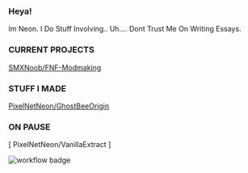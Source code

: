 ### Heya!
Im Neon. I Do Stuff Involving.. Uh....
Dont Trust Me On Writing Essays.

### CURRENT PROJECTS

[ SMXNoob/FNF-Modmaking ](https://github.com/SMXNoob/FNF-Modmaking)

### STUFF I MADE

[ PixelNetNeon/GhostBeeOrigin ](https://github.com/PixelNetNeon/GhostBeeOrigin)

### ON PAUSE

[ PixelNetNeon/VanillaExtract ]

![workflow badge](https://github.com/PixelNetNeon)
